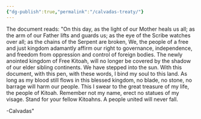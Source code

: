 ```yaml
---
{"dg-publish":true,"permalink":"/calvadas-treaty/"}
---
```


The document reads:
"On this day, as the light of our Mother heals us all; as the arm of our Father lifts and guards us; as the eye of the Scribe watches over all; as the chains of the Serpent are broken, We, the people of a free and just kingdom adamantly affirm our right to governance, independence, and freedom from oppression and control of foreign bodies.
The newly anointed kingdom of Free Kitoah, will no longer be covered by the shadow of our elder sibling continents. We have stepped into the sun. With this document, with this pen, with these words, I bind my soul to this land. As long as my blood still flows in this blessed kingdom, no blade, no stone, no barrage will harm our people. This I swear to the great treasure of my life, the people of Kitoah. Remember not my name, erect no statues of my visage. Stand for your fellow Kitoahns. A people united will never fall.

-Calvadas"
